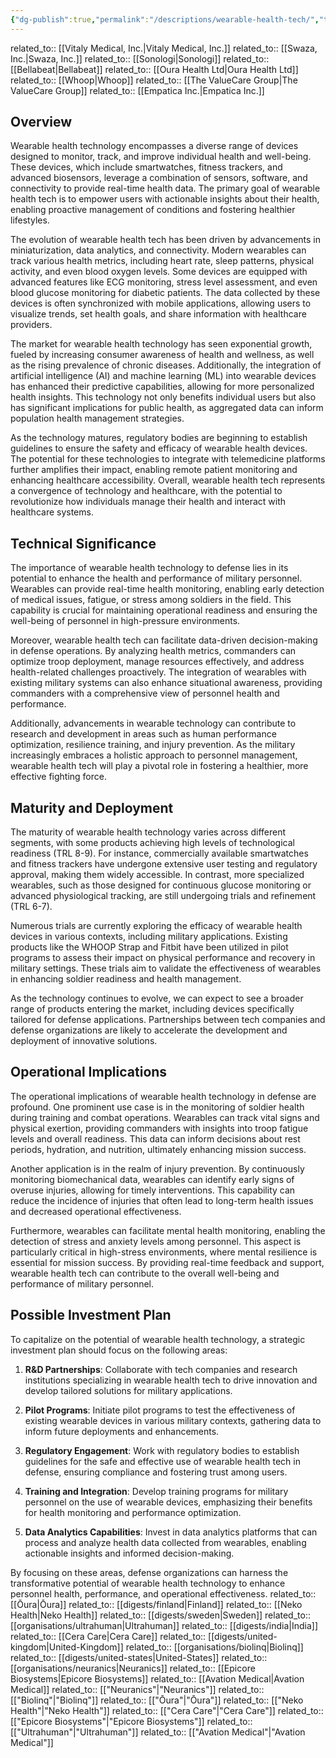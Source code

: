 ```yaml
---
{"dg-publish":true,"permalink":"/descriptions/wearable-health-tech/","title":"wearable health tech","tags":["health","monitoring","technology","trl-5","wearable"]}
---
```


related_to:: [[Vitaly Medical, Inc.\|Vitaly Medical, Inc.]]
related_to:: [[Swaza, Inc.\|Swaza, Inc.]]
related_to:: [[Sonologi\|Sonologi]]
related_to:: [[Bellabeat\|Bellabeat]]
related_to:: [[Oura Health Ltd\|Oura Health Ltd]]
related_to:: [[Whoop\|Whoop]]
related_to:: [[The ValueCare Group\|The ValueCare Group]]
related_to:: [[Empatica Inc.\|Empatica Inc.]]
## Overview
Wearable health technology encompasses a diverse range of devices designed to monitor, track, and improve individual health and well-being. These devices, which include smartwatches, fitness trackers, and advanced biosensors, leverage a combination of sensors, software, and connectivity to provide real-time health data. The primary goal of wearable health tech is to empower users with actionable insights about their health, enabling proactive management of conditions and fostering healthier lifestyles.

The evolution of wearable health tech has been driven by advancements in miniaturization, data analytics, and connectivity. Modern wearables can track various health metrics, including heart rate, sleep patterns, physical activity, and even blood oxygen levels. Some devices are equipped with advanced features like ECG monitoring, stress level assessment, and even blood glucose monitoring for diabetic patients. The data collected by these devices is often synchronized with mobile applications, allowing users to visualize trends, set health goals, and share information with healthcare providers.

The market for wearable health technology has seen exponential growth, fueled by increasing consumer awareness of health and wellness, as well as the rising prevalence of chronic diseases. Additionally, the integration of artificial intelligence (AI) and machine learning (ML) into wearable devices has enhanced their predictive capabilities, allowing for more personalized health insights. This technology not only benefits individual users but also has significant implications for public health, as aggregated data can inform population health management strategies.

As the technology matures, regulatory bodies are beginning to establish guidelines to ensure the safety and efficacy of wearable health devices. The potential for these technologies to integrate with telemedicine platforms further amplifies their impact, enabling remote patient monitoring and enhancing healthcare accessibility. Overall, wearable health tech represents a convergence of technology and healthcare, with the potential to revolutionize how individuals manage their health and interact with healthcare systems.

## Technical Significance
The importance of wearable health technology to defense lies in its potential to enhance the health and performance of military personnel. Wearables can provide real-time health monitoring, enabling early detection of medical issues, fatigue, or stress among soldiers in the field. This capability is crucial for maintaining operational readiness and ensuring the well-being of personnel in high-pressure environments.

Moreover, wearable health tech can facilitate data-driven decision-making in defense operations. By analyzing health metrics, commanders can optimize troop deployment, manage resources effectively, and address health-related challenges proactively. The integration of wearables with existing military systems can also enhance situational awareness, providing commanders with a comprehensive view of personnel health and performance.

Additionally, advancements in wearable technology can contribute to research and development in areas such as human performance optimization, resilience training, and injury prevention. As the military increasingly embraces a holistic approach to personnel management, wearable health tech will play a pivotal role in fostering a healthier, more effective fighting force.

## Maturity and Deployment
The maturity of wearable health technology varies across different segments, with some products achieving high levels of technological readiness (TRL 8-9). For instance, commercially available smartwatches and fitness trackers have undergone extensive user testing and regulatory approval, making them widely accessible. In contrast, more specialized wearables, such as those designed for continuous glucose monitoring or advanced physiological tracking, are still undergoing trials and refinement (TRL 6-7).

Numerous trials are currently exploring the efficacy of wearable health devices in various contexts, including military applications. Existing products like the WHOOP Strap and Fitbit have been utilized in pilot programs to assess their impact on physical performance and recovery in military settings. These trials aim to validate the effectiveness of wearables in enhancing soldier readiness and health management.

As the technology continues to evolve, we can expect to see a broader range of products entering the market, including devices specifically tailored for defense applications. Partnerships between tech companies and defense organizations are likely to accelerate the development and deployment of innovative solutions.

## Operational Implications
The operational implications of wearable health technology in defense are profound. One prominent use case is in the monitoring of soldier health during training and combat operations. Wearables can track vital signs and physical exertion, providing commanders with insights into troop fatigue levels and overall readiness. This data can inform decisions about rest periods, hydration, and nutrition, ultimately enhancing mission success.

Another application is in the realm of injury prevention. By continuously monitoring biomechanical data, wearables can identify early signs of overuse injuries, allowing for timely interventions. This capability can reduce the incidence of injuries that often lead to long-term health issues and decreased operational effectiveness.

Furthermore, wearables can facilitate mental health monitoring, enabling the detection of stress and anxiety levels among personnel. This aspect is particularly critical in high-stress environments, where mental resilience is essential for mission success. By providing real-time feedback and support, wearable health tech can contribute to the overall well-being and performance of military personnel.

## Possible Investment Plan
To capitalize on the potential of wearable health technology, a strategic investment plan should focus on the following areas:

1. **R&D Partnerships**: Collaborate with tech companies and research institutions specializing in wearable health tech to drive innovation and develop tailored solutions for military applications.

2. **Pilot Programs**: Initiate pilot programs to test the effectiveness of existing wearable devices in various military contexts, gathering data to inform future deployments and enhancements.

3. **Regulatory Engagement**: Work with regulatory bodies to establish guidelines for the safe and effective use of wearable health tech in defense, ensuring compliance and fostering trust among users.

4. **Training and Integration**: Develop training programs for military personnel on the use of wearable devices, emphasizing their benefits for health monitoring and performance optimization.

5. **Data Analytics Capabilities**: Invest in data analytics platforms that can process and analyze health data collected from wearables, enabling actionable insights and informed decision-making.

By focusing on these areas, defense organizations can harness the transformative potential of wearable health technology to enhance personnel health, performance, and operational effectiveness.
related_to:: [[Ōura\|Ōura]]
related_to:: [[digests/finland\|Finland]]
related_to:: [[Neko Health\|Neko Health]]
related_to:: [[digests/sweden\|Sweden]]
related_to:: [[organisations/ultrahuman\|Ultrahuman]]
related_to:: [[digests/india\|India]]
related_to:: [[Cera Care\|Cera Care]]
related_to:: [[digests/united-kingdom\|United-Kingdom]]
related_to:: [[organisations/biolinq\|Biolinq]]
related_to:: [[digests/united-states\|United-States]]
related_to:: [[organisations/neuranics\|Neuranics]]
related_to:: [[Epicore Biosystems\|Epicore Biosystems]]
related_to:: [[Avation Medical\|Avation Medical]]
related_to:: [["Neuranics"\|"Neuranics"]]
related_to:: [["Biolinq"\|"Biolinq"]]
related_to:: [["Ōura"\|"Ōura"]]
related_to:: [["Neko Health"\|"Neko Health"]]
related_to:: [["Cera Care"\|"Cera Care"]]
related_to:: [["Epicore Biosystems"\|"Epicore Biosystems"]]
related_to:: [["Ultrahuman"\|"Ultrahuman"]]
related_to:: [["Avation Medical"\|"Avation Medical"]]
